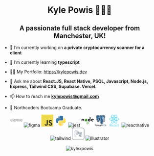 <h1 align="center">Kyle Powis 🧑🏽‍💻</h1>
<h2 align="center">A passionate full stack developer from Manchester, UK!</h2>

- 🔭 I’m currently working on **a private cryptocurrency scanner for a client**

- 🌱 I’m currently learning **typescript**

- 👨‍💻 My Portfolio: https://kylepowis.dev

- 💬 Ask me about **React.JS, React Native, PSQL, Javascript, Node.js, Express, Tailwind CSS, Supabase. Vercel.**

- 📫 How to reach me **kylepowis@gmail.com**

- 📄 Northcoders Bootcamp Graduate.

<p align="center"><img src="https://raw.githubusercontent.com/devicons/devicon/master/icons/express/express-original-wordmark.svg" alt="express" width="40" height="40"/> 
 
<img src="https://www.vectorlogo.zone/logos/figma/figma-icon.svg" alt="figma" width="40" height="40"/>
  <img src="https://raw.githubusercontent.com/devicons/devicon/master/icons/javascript/javascript-original.svg" alt="javascript" width="40" height="40"/> 
    <img src="https://raw.githubusercontent.com/devicons/devicon/master/icons/python/python-original.svg" alt="python" width="40" height="40"/> 
  <img src="https://www.vectorlogo.zone/logos/jestjsio/jestjsio-icon.svg" alt="jest" width="40" height="40"/> 
  <img src="https://raw.githubusercontent.com/devicons/devicon/master/icons/nodejs/nodejs-original-wordmark.svg" alt="nodejs" width="40" height="40"/> 
  
  <img src="https://raw.githubusercontent.com/devicons/devicon/master/icons/postgresql/postgresql-original-wordmark.svg" alt="postgresql" width="40" height="40"/>
    <img src="https://raw.githubusercontent.com/devicons/devicon/master/icons/react/react-original-wordmark.svg" alt="react" width="40" height="40"/> 
    <img src="https://reactnative.dev/img/header_logo.svg" alt="reactnative" width="40" height="40"/> 
    <img src="https://www.vectorlogo.zone/logos/tailwindcss/tailwindcss-icon.svg" alt="tailwind" width="40" height="40"/> 
 <img src="https://raw.githubusercontent.com/devicons/devicon/master/icons/photoshop/photoshop-line.svg" alt="photoshop" width="40" height="40"/> 
  <img src="https://www.vectorlogo.zone/logos/adobe_illustrator/adobe_illustrator-icon.svg" alt="illustrator" width="40" height="40"/> </p>
<p align='center'> <img align="center" src="https://github-readme-stats.vercel.app/api/top-langs?username=kylexpowis&show_icons=true&theme=dark&locale=en&layout=compact" alt="kylexpowis" /> </p>
